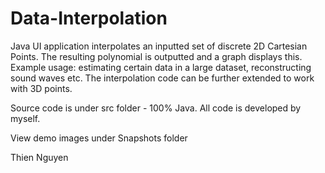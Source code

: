 # Data-Interpolation
Java UI application interpolates an inputted set of discrete 2D Cartesian Points. The resulting polynomial is outputted and a graph displays this. Example usage: estimating certain data in a large dataset, reconstructing sound waves etc. The interpolation code can be further extended to work with 3D points.

Source code is under src folder - 100% Java. All code is developed by myself.

View demo images under Snapshots folder



Thien Nguyen
